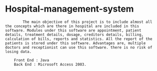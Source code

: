 # Hospital-management-system
			The main objective of this project is to include almost all the concepts which are there in hospital are included in this software. Modules under this software are appointment, patient details, treatment details, dosage, creditors details, billing, calculation of bills, reports and statistics. All the report of the patients is stored under this software. Advantages are, multiple doctors and receptionist can use this software. there is no risk of losing data.

		Front End : Java
		Back End : Microsoft Access 2003.
